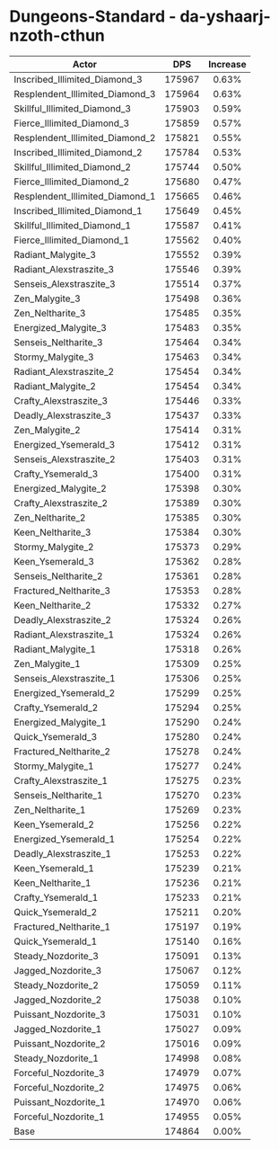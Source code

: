# Dungeons-Standard - da-yshaarj-nzoth-cthun
| Actor | DPS | Increase |
|---|:---:|:---:|
|Inscribed_Illimited_Diamond_3|175967|0.63%|
|Resplendent_Illimited_Diamond_3|175964|0.63%|
|Skillful_Illimited_Diamond_3|175903|0.59%|
|Fierce_Illimited_Diamond_3|175859|0.57%|
|Resplendent_Illimited_Diamond_2|175821|0.55%|
|Inscribed_Illimited_Diamond_2|175784|0.53%|
|Skillful_Illimited_Diamond_2|175744|0.50%|
|Fierce_Illimited_Diamond_2|175680|0.47%|
|Resplendent_Illimited_Diamond_1|175665|0.46%|
|Inscribed_Illimited_Diamond_1|175649|0.45%|
|Skillful_Illimited_Diamond_1|175587|0.41%|
|Fierce_Illimited_Diamond_1|175562|0.40%|
|Radiant_Malygite_3|175552|0.39%|
|Radiant_Alexstraszite_3|175546|0.39%|
|Senseis_Alexstraszite_3|175514|0.37%|
|Zen_Malygite_3|175498|0.36%|
|Zen_Neltharite_3|175485|0.35%|
|Energized_Malygite_3|175483|0.35%|
|Senseis_Neltharite_3|175464|0.34%|
|Stormy_Malygite_3|175463|0.34%|
|Radiant_Alexstraszite_2|175454|0.34%|
|Radiant_Malygite_2|175454|0.34%|
|Crafty_Alexstraszite_3|175446|0.33%|
|Deadly_Alexstraszite_3|175437|0.33%|
|Zen_Malygite_2|175414|0.31%|
|Energized_Ysemerald_3|175412|0.31%|
|Senseis_Alexstraszite_2|175403|0.31%|
|Crafty_Ysemerald_3|175400|0.31%|
|Energized_Malygite_2|175398|0.30%|
|Crafty_Alexstraszite_2|175389|0.30%|
|Zen_Neltharite_2|175385|0.30%|
|Keen_Neltharite_3|175384|0.30%|
|Stormy_Malygite_2|175373|0.29%|
|Keen_Ysemerald_3|175362|0.28%|
|Senseis_Neltharite_2|175361|0.28%|
|Fractured_Neltharite_3|175353|0.28%|
|Keen_Neltharite_2|175332|0.27%|
|Deadly_Alexstraszite_2|175324|0.26%|
|Radiant_Alexstraszite_1|175324|0.26%|
|Radiant_Malygite_1|175318|0.26%|
|Zen_Malygite_1|175309|0.25%|
|Senseis_Alexstraszite_1|175306|0.25%|
|Energized_Ysemerald_2|175299|0.25%|
|Crafty_Ysemerald_2|175294|0.25%|
|Energized_Malygite_1|175290|0.24%|
|Quick_Ysemerald_3|175280|0.24%|
|Fractured_Neltharite_2|175278|0.24%|
|Stormy_Malygite_1|175277|0.24%|
|Crafty_Alexstraszite_1|175275|0.23%|
|Senseis_Neltharite_1|175270|0.23%|
|Zen_Neltharite_1|175269|0.23%|
|Keen_Ysemerald_2|175256|0.22%|
|Energized_Ysemerald_1|175254|0.22%|
|Deadly_Alexstraszite_1|175253|0.22%|
|Keen_Ysemerald_1|175239|0.21%|
|Keen_Neltharite_1|175236|0.21%|
|Crafty_Ysemerald_1|175233|0.21%|
|Quick_Ysemerald_2|175211|0.20%|
|Fractured_Neltharite_1|175197|0.19%|
|Quick_Ysemerald_1|175140|0.16%|
|Steady_Nozdorite_3|175091|0.13%|
|Jagged_Nozdorite_3|175067|0.12%|
|Steady_Nozdorite_2|175059|0.11%|
|Jagged_Nozdorite_2|175038|0.10%|
|Puissant_Nozdorite_3|175031|0.10%|
|Jagged_Nozdorite_1|175027|0.09%|
|Puissant_Nozdorite_2|175016|0.09%|
|Steady_Nozdorite_1|174998|0.08%|
|Forceful_Nozdorite_3|174979|0.07%|
|Forceful_Nozdorite_2|174975|0.06%|
|Puissant_Nozdorite_1|174970|0.06%|
|Forceful_Nozdorite_1|174955|0.05%|
|Base|174864|0.00%|
